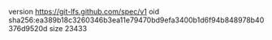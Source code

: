version https://git-lfs.github.com/spec/v1
oid sha256:ea389b18c3260346b3ea11e79470bd9efa3400b1d6f94b848978b40376d9520d
size 23433
